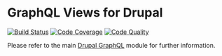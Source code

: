 # GraphQL Views for Drupal

[![Build Status](https://img.shields.io/travis/drupal-graphql/graphql-views.svg)](https://travis-ci.org/drupal-graphql/graphql-views)
[![Code Coverage](https://img.shields.io/codecov/c/github/drupal-graphql/graphql-views.svg)](https://codecov.io/gh/drupal-graphql/graphql-views)
[![Code Quality](https://img.shields.io/scrutinizer/g/drupal-graphql/graphql-views.svg)](https://scrutinizer-ci.com/g/drupal-graphql/graphql-views/?branch=8.x-1.x)

Please refer to the main [Drupal GraphQL] module for further information.

[Drupal GraphQL]: https://github.com/drupal-graphql/graphql
